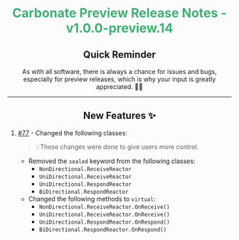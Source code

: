 <h1 align="center" style='color:mediumseagreen;font-weight:bold'>
    Carbonate Preview Release Notes - v1.0.0-preview.14
</h1>

<h2 align="center" style='font-weight:bold'>Quick Reminder</h2>

<div align="center">

As with all software, there is always a chance for issues and bugs, especially for preview releases, which is why your input is greatly appreciated. 🙏🏼
</div>

---

<h2 style="font-weight:bold" align="center">New Features ✨</h2>

1. [#77](https://github.com/KinsonDigital/Carbonate/issues/77) - Changed the following classes:
      >💡These changes were done to give users more control.
   - Removed the `sealed` keyword from the following classes:
     - `NonDirectional.ReceiveReactor`
     - `UniDirectional.ReceiveReactor`
     - `UniDirectional.RespondReactor`
     - `BiDirectional.RespondReactor`
   - Changed the following methods to `virtual`:
     - `NonDirectional.ReceiveReactor.OnReceive()`
     - `UniDirectional.ReceiveReactor.OnReceive()`
     - `UniDirectional.RespondReactor.OnRespond()`
     - `BiDirectional.RespondReactor.OnRespond()`

